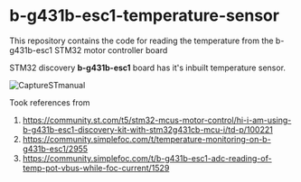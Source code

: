 # b-g431b-esc1-temperature-sensor
This repository contains the code for reading the temperature from the b-g431b-esc1 STM32 motor controller board

STM32 discovery **b-g431b-esc1** board has it's inbuilt temperature sensor.

![CaptureSTmanual](https://github.com/krishnamoorthy774/b-g431b-esc1-temperature-sensor/assets/133330566/93998b21-26e0-4104-b7bc-a9f47d77d250)


Took references from
1. https://community.st.com/t5/stm32-mcus-motor-control/hi-i-am-using-b-g431b-esc1-discovery-kit-with-stm32g431cb-mcu-i/td-p/100221
2. https://community.simplefoc.com/t/temperature-monitoring-on-b-g431b-esc1/2955
3. https://community.simplefoc.com/t/b-g431b-esc1-adc-reading-of-temp-pot-vbus-while-foc-current/1529
